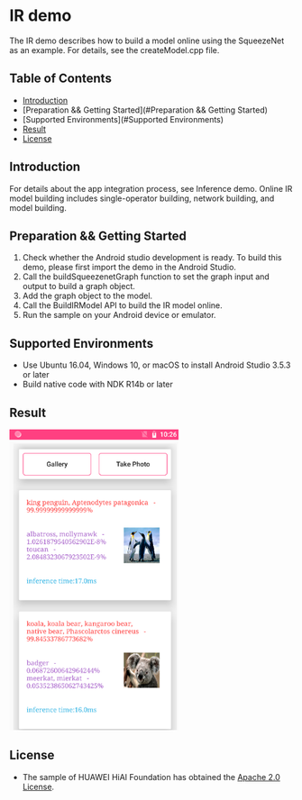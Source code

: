# IR demo
The IR demo describes how to build a model online using the SqueezeNet as an example. For details, see the createModel.cpp file.

## Table of Contents
* [Introduction](#Introduction)
* [Preparation && Getting Started](#Preparation && Getting Started)
* [Supported Environments](#Supported Environments)
* [Result](#Result)
* [License](#License)

## Introduction
For details about the app integration process, see Inference demo. Online IR model building includes single-operator building, network building, and model building.

## Preparation && Getting Started
1. Check whether the Android studio development is ready. To build this demo, please first import the demo in the Android Studio.
2. Call the buildSqueezenetGraph function to set the graph input and output to build a graph object.
3. Add the graph object to the model.
4. Call the BuildIRModel API to build the IR model online.
5. Run the sample on your Android device or emulator.

## Supported Environments
- Use Ubuntu 16.04, Windows 10, or macOS to install Android Studio 3.5.3 or later
- Build native code with NDK R14b or later

## Result
<img src="app/src/result.png" height="534" width="300"/>

## License
- The sample of HUAWEI HiAI Foundation has obtained the [Apache 2.0 License](http://www.apache.org/licenses/LICENSE-2.0).
